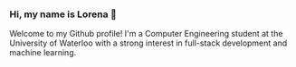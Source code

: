 ### Hi, my name is Lorena 👋
Welcome to my Github profile! I'm a Computer Engineering student at the University of Waterloo with a strong interest in full-stack development and machine learning. 



<!--<img src="https://github-readme-stats.vercel.app/api/top-langs?username=lorena-rosati&show_icons=true&locale=en&layout=compact&theme=chartreuse-dark" alt="ovi" /> -->

<!--
**lorena-rosati/lorena-rosati** is a ✨ _special_ ✨ repository because its `README.md` (this file) appears on your GitHub profile.

Here are some ideas to get you started:

- 🔭 I’m currently working on ...
- 🌱 I’m currently learning ...
- 👯 I’m looking to collaborate on ...
- 🤔 I’m looking for help with ...
- 💬 Ask me about ...
- 📫 How to reach me: ...
- 😄 Pronouns: ...
- ⚡ Fun fact: ...
-->

